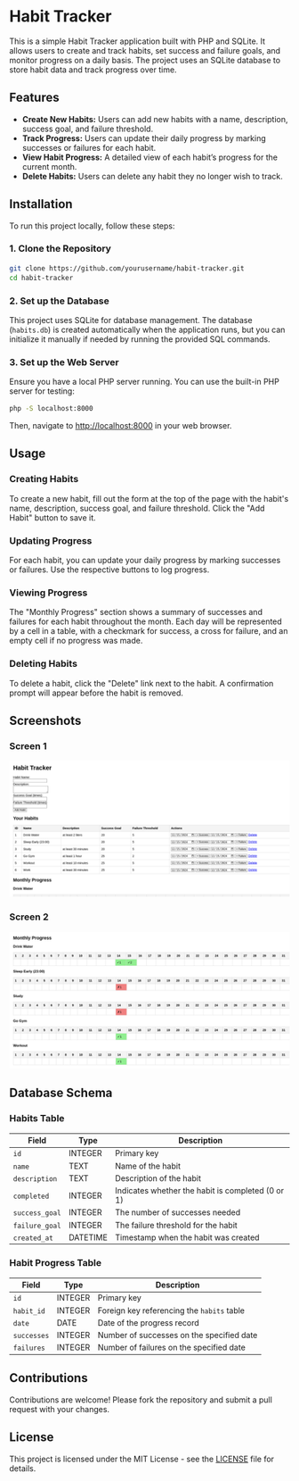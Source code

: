 # Habit Tracker

This is a simple Habit Tracker application built with PHP and SQLite. It allows users to create and track habits, set success and failure goals, and monitor progress on a daily basis. The project uses an SQLite database to store habit data and track progress over time.

## Features

- **Create New Habits:** Users can add new habits with a name, description, success goal, and failure threshold.
- **Track Progress:** Users can update their daily progress by marking successes or failures for each habit.
- **View Habit Progress:** A detailed view of each habit’s progress for the current month.
- **Delete Habits:** Users can delete any habit they no longer wish to track.

## Installation

To run this project locally, follow these steps:

### 1. Clone the Repository

```bash
git clone https://github.com/yourusername/habit-tracker.git
cd habit-tracker
```

### 2. Set up the Database

This project uses SQLite for database management. The database (`habits.db`) is created automatically when the application runs, but you can initialize it manually if needed by running the provided SQL commands.

### 3. Set up the Web Server

Ensure you have a local PHP server running. You can use the built-in PHP server for testing:

```bash
php -S localhost:8000
```

Then, navigate to [http://localhost:8000](http://localhost:8000) in your web browser.

## Usage

### Creating Habits

To create a new habit, fill out the form at the top of the page with the habit's name, description, success goal, and failure threshold. Click the "Add Habit" button to save it.

### Updating Progress

For each habit, you can update your daily progress by marking successes or failures. Use the respective buttons to log progress.

### Viewing Progress

The "Monthly Progress" section shows a summary of successes and failures for each habit throughout the month. Each day will be represented by a cell in a table, with a checkmark for success, a cross for failure, and an empty cell if no progress was made.

### Deleting Habits

To delete a habit, click the "Delete" link next to the habit. A confirmation prompt will appear before the habit is removed.


## Screenshots

### Screen 1
![Tela 1](img/Screenshot_20241215_145333.png)

### Screen 2
![Tela 2](img/Screenshot_20241215_145355.png)


## Database Schema

### Habits Table

| Field         | Type         | Description                                  |
|---------------|--------------|----------------------------------------------|
| `id`          | INTEGER      | Primary key                                  |
| `name`        | TEXT         | Name of the habit                           |
| `description` | TEXT         | Description of the habit                    |
| `completed`   | INTEGER      | Indicates whether the habit is completed (0 or 1) |
| `success_goal`| INTEGER      | The number of successes needed               |
| `failure_goal`| INTEGER      | The failure threshold for the habit          |
| `created_at`  | DATETIME     | Timestamp when the habit was created        |

### Habit Progress Table

| Field        | Type         | Description                                |
|--------------|--------------|--------------------------------------------|
| `id`         | INTEGER      | Primary key                                |
| `habit_id`   | INTEGER      | Foreign key referencing the `habits` table |
| `date`       | DATE         | Date of the progress record               |
| `successes`  | INTEGER      | Number of successes on the specified date |
| `failures`   | INTEGER      | Number of failures on the specified date  |

## Contributions

Contributions are welcome! Please fork the repository and submit a pull request with your changes.

## License

This project is licensed under the MIT License - see the [LICENSE](LICENSE) file for details.